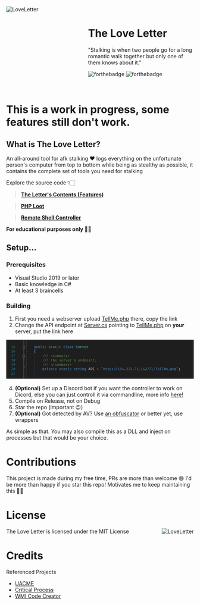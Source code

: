﻿﻿<div>
  <img width="220" height="210" align="left" src="https://i.ibb.co/1XbwZfX/image-removebg-preview-5.png" alt="LoveLetter"/>
  <br>
  <h1>The Love Letter</h1>
  <p>"Stalking is when two people go for a long romantic walk together but only one of them knows about it."</p>
</div>

![forthebadge](https://forthebadge.com/images/badges/built-with-love.svg)
![forthebadge](https://forthebadge.com/images/badges/made-with-c-sharp.svg)

<br/>

# **This is a work in progress, some features still don't work.**

## What is The Love Letter?
An all-around tool for afk stalking ❤️ logs everything on the unfortunate person's computer from top to bottom while being as stealthy as possible, it contains the complete set of tools you need for stalking

Explore the source code 👇🏻
> [**The Letter's Contents (Features)**](Client/Armitage/README.md)

> [**PHP Loot**](Server/)

> [**Remote Shell Controller**](Controller/)

**For educational purposes only 🤷‍♀️** 
## Setup...
### Prerequisites
- Visual Studio 2019 or later
- Basic knowledge in C#
- At least 3 braincells
### Building
1. First you need a webserver upload [TellMe.php](Server/TellMe.php) there, copy the link
2. Change the API endpoint at [Server.cs](Client/Communication/Server.cs) pointing to [TellMe.php](Server/TellMe.php) on **your** server, put the link here
<p align="center">
 <img src="Repo/Images/0.png"/>
</p>

4. **(Optional)** Set up a Discord bot if you want the controller to work on Dicord, else you can just controll it via commandline, more info [here!](Controller/README.md)
5. Compile on Release, not on Debug
6. Star the repo (important 😉)
7. **(Optional)** Got detected by AV? Use [an obfuscator](https://github.com/mkaring/ConfuserEx) or better yet, use wrappers

As simple as that. You may also compile this as a DLL and inject on processes but that would be your choice.
# Contributions
This project is made during my free time, PRs are more than welcome 😄 I'd be more than happy if you star this repo! Motivates me to keep maintaining this 👍🏻
# License
The Love Letter is licensed under the MIT License
<img height="50" align="right" src="https://upload.wikimedia.org/wikipedia/commons/0/0c/MIT_logo.svg" alt="LoveLetter"/>

# Credits
Referenced Projects 

- [UACME](https://github.com/hfiref0x/UACME)
- [Critical Process](https://github.com/CnAoKip/CriticalProcess)
- [WMI Code Creator](https://www.microsoft.com/en-ph/download/details.aspx?id=8572)

